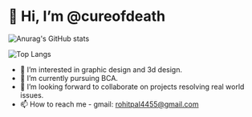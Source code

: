 # 👋 Hi, I’m @cureofdeath

![Anurag's GitHub stats](https://github-readme-stats.vercel.app/api?username=cureofdeath&show_icons=true&theme=tokyonight)

![Top Langs](https://github-readme-stats.vercel.app/api/top-langs/?username=cureofdeath&layout=compact&theme=tokyonight)

- 👀 I’m interested in graphic design and 3d design.
- 🌱 I’m currently pursuing BCA.
- 💞️ I’m looking forward to collaborate on projects resolving real world issues.
- 📫 How to reach me - gmail: rohitpal4455@gmail.com

<!---
cureofdeath/cureofdeath is a ✨ special ✨ repository because its `README.md` (this file) appears on your GitHub profile.
You can click the Preview link to take a look at your changes.
--->
[](trophy(https://github-profile-trophy.vercel.app/?username=cureofdeath&theme=onedark&row=1)(https://github.com/ryo-ma/github-profile-trophy))

